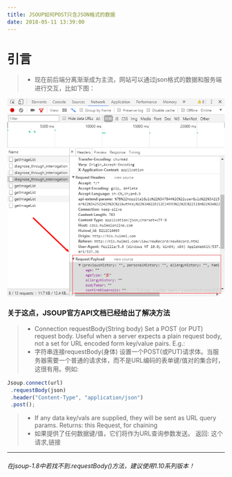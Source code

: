 ```yaml
---
title: JSOUP如何POST只含JSON格式的数据
date: 2018-05-11 13:39:00
---
```

# 引言

>*  现在前后端分离渐渐成为主流，网站可以通过json格式的数据和服务端进行交互，比如下图：

![](./20180511JSOUP如何POST只含JSON格式的数据/1136672-20190623135525605-335300788.png)

### 关于这点，JSOUP官方API文档已经给出了解决方法

>*  Connection requestBody​(String body)   Set a POST (or PUT) request body. Useful when a server expects a plain request body, not a set for URL encoded form key/value pairs. E.g.:
>*  字符串连接requestBody(身体)   设置一个POST(或PUT)请求体。当服务器需要一个普通的请求体，而不是URL编码的表单键/值对的集合时，这很有用。例如:

```javascript
Jsoup.connect(url)
 .requestBody(json)
 .header("Content-Type", "application/json")
 .post();
```

>*  If any data key/vals are supplied, they will be sent as URL query params.   Returns:   this Request, for chaining
>*  如果提供了任何数据键/值，它们将作为URL查询参数发送。   返回:   这个请求,链接

---

###### 在jsoup-1.8中若找不到.requestBody()方法，建议使用1.10系列版本！